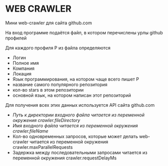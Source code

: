 **WEB CRAWLER**
=====================
Мини web-crawler для сайта github.com

На вход программе подаётся файл, в котором перечислены урлы github профилей

Для каждого профиля P из файла определяются

* Логин
* Полное имя
* Компания
* Локация
* Язык программирования, на котором чаще всего пишет P
* название самого популярного репозитория
* кол-во stars в этом репозитории
* основной язык, на котором написан этот репозиторий

Для получения всех этих данных используется API сайта github.com

* *Путь к директории входного файла читается из переменной окружения crawler.fileDirectory*
* *Имя входного файла читается из переменной окружения crawler.fileName*
* Кол-во одновременных запросов, которые может делать web-crawler читается из переменной окружения crawler.maxParallelRequests
* Задержка между последовательными запросами читается из переменной окружения crawler.requestDelayMs
